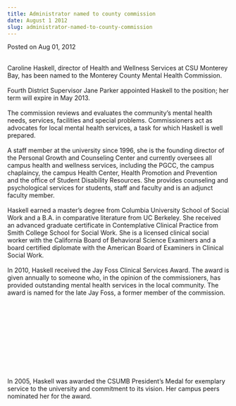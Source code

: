 ```yaml
---
title: Administrator named to county commission
date: August 1 2012
slug: administrator-named-to-county-commission
---
```


 



<span class="date">Posted on Aug 01, 2012    </span>
<p><br>
Caroline Haskell, director of Health and Wellness Services at CSU
Monterey Bay, has been named to the Monterey County Mental Health
Commission.<br>
<br>
Fourth District Supervisor Jane Parker appointed Haskell to the
position; her term will expire in May 2013.<br>
<br>
The commission reviews and evaluates the community&#x2019;s mental health
needs, services, facilities and special problems. Commissioners act
as advocates for local mental health services, a task for which
Haskell is well prepared.<br>
<br>
A staff member at the university since 1996, she is the founding
director of the Personal Growth and Counseling Center and currently
oversees all campus health and wellness services, including the
PGCC, the campus chaplaincy, the campus Health Center, Health
Promotion and Prevention and the office of Student Disability
Resources. She provides counseling and psychological services for
students, staff and faculty and is an adjunct faculty member.<br>
<br>
Haskell earned a master&#x2019;s degree from Columbia University School of
Social Work and a B.A. in comparative literature from UC Berkeley.
She received an advanced graduate certificate in Contemplative
Clinical Practice from Smith College School for Social Work. She is
a licensed clinical social worker with the California Board of
Behavioral Science Examiners and a board certified diplomate with
the American Board of Examiners in Clinical Social Work.<br>
<br>
In 2010, Haskell received the Jay Foss Clinical Services Award. The
award is given annually to someone who, in the opinion of the
commissioners, has provided outstanding mental health services in
the local community. The award is named for the late Jay Foss, a
former member of the commission.</br></br></br></br></br></br></br></br></br></br></br></p>
<p>In 2005, Haskell was awarded the CSUMB President&#x2019;s Medal for
exemplary service to the university and commitment to its vision.
Her campus peers nominated her for the award.</p>
<p><br>
&#xA0;</br></p>





 
